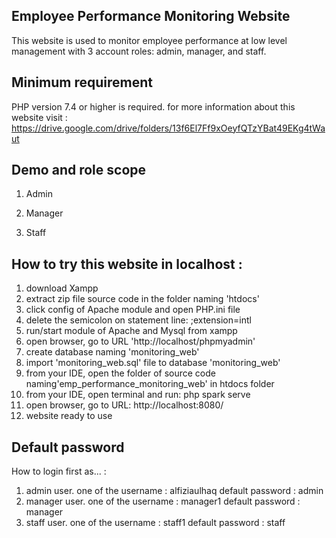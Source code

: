 ## Employee Performance Monitoring Website
This website is used to monitor employee performance at low level management with 3 account roles:
admin, manager, and staff.

## Minimum requirement
PHP version 7.4 or higher is required.
for more information about this website visit :
https://drive.google.com/drive/folders/13f6El7Ff9xOeyfQTzYBat49EKg4tWaut 

## Demo and role scope
1. Admin 

2. Manager

3. Staff

## How to try this website in localhost :
1. download Xampp 
2. extract zip file source code in the folder naming 'htdocs'
3. click config of Apache module and open PHP.ini file
4. delete the semicolon on statement line: ;extension=intl
5. run/start module of Apache and Mysql from xampp
6. open browser, go to URL 'http://localhost/phpmyadmin'
7. create database naming 'monitoring_web'
8. import 'monitoring_web.sql' file to database 'monitoring_web' 
9. from your IDE, open the folder of source code naming'emp_performance_monitoring_web' in htdocs folder
10. from your IDE, open terminal and run: php spark serve
11. open browser, go to URL: http://localhost:8080/
12. website ready to use

## Default password
How to login first as... :
1. admin user.
	one of the username : alfiziaulhaq
	default password    : admin
2. manager user.
	one of the username : manager1
	default password    : manager
3. staff user.
	one of the username : staff1
	default password    : staff


